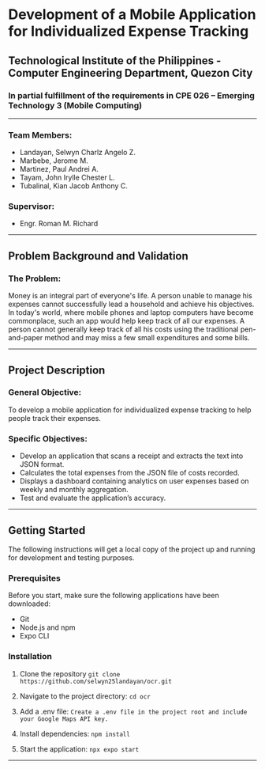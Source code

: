 # Development of a Mobile Application for Individualized Expense Tracking

## Technological Institute of the Philippines - Computer Engineering Department, Quezon City

### In partial fulfillment of the requirements in CPE 026 – Emerging Technology 3 (Mobile Computing)

---

### Team Members:
- Landayan, Selwyn Charlz Angelo Z.
- Marbebe, Jerome M.
- Martinez, Paul Andrei A.
- Tayam, John Irylle Chester L.
- Tubalinal, Kian Jacob Anthony C.


### Supervisor:
- Engr. Roman M. Richard

---

## Problem Background and Validation

### The Problem:
Money is an integral part of everyone's life. A person unable to manage his expenses cannot successfully lead a household and achieve his objectives. In today's world, where mobile phones and laptop computers have become commonplace, such an app would help keep track of all our expenses. A person cannot generally keep track of all his costs using the traditional pen-and-paper method and may miss a few small expenditures and some bills.

---

## Project Description

### General Objective:
To develop a mobile application for individualized expense tracking to help people track their expenses.

### Specific Objectives:
- Develop an application that scans a receipt and extracts the text into JSON format.
- Calculates the total expenses from the JSON file of costs recorded. 
- Displays a dashboard containing analytics on user expenses based on weekly and monthly aggregation.
- Test and evaluate the application’s accuracy.


---

## Getting Started

The following instructions will get a local copy of the project up and running for development and testing purposes.

### Prerequisites

Before you start, make sure the following applications have been downloaded:
- Git
- Node.js and npm
- Expo CLI

### Installation

1. Clone the repository
   `git clone https://github.com/selwyn25landayan/ocr.git`

2. Navigate to the project directory:
   `cd ocr` 

3. Add a .env file:
   `Create a .env file in the project root and include your Google Maps API key.`

4. Install dependencies:
   `npm install`

5. Start the application:
   `npx expo start`

  ---
